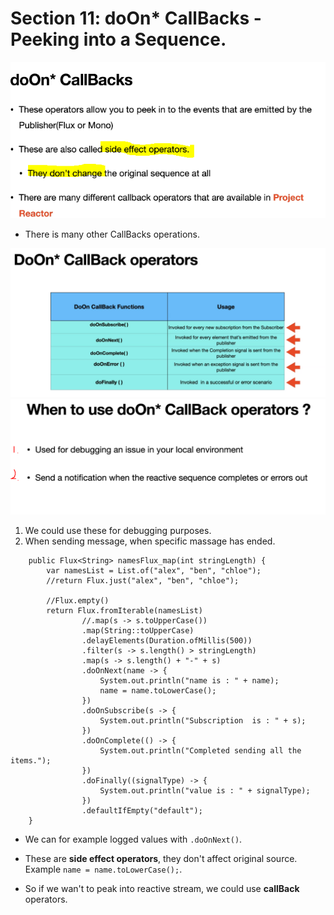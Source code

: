 # Section 11: doOn* CallBacks - Peeking into a Sequence.

<img src="doOnCallBacks.PNG" alt="reactive programming" width="600"/>

<br>

- There is many other CallBacks operations.

<img src="someCallBacksOperations.PNG" alt="reactive programming" width="600"/>

<br>

<img src="whenToUse.PNG" alt="reactive programming" width="600"/>

1. We could use these for debugging purposes.
2. When sending message, when specific massage has ended.

```
    public Flux<String> namesFlux_map(int stringLength) {
        var namesList = List.of("alex", "ben", "chloe");
        //return Flux.just("alex", "ben", "chloe");

        //Flux.empty()
        return Flux.fromIterable(namesList)
                //.map(s -> s.toUpperCase())
                .map(String::toUpperCase)
                .delayElements(Duration.ofMillis(500))
                .filter(s -> s.length() > stringLength)
                .map(s -> s.length() + "-" + s)
                .doOnNext(name -> {
                    System.out.println("name is : " + name);
                    name = name.toLowerCase();
                })
                .doOnSubscribe(s -> {
                    System.out.println("Subscription  is : " + s);
                })
                .doOnComplete(() -> {
                    System.out.println("Completed sending all the items.");
                })
                .doFinally((signalType) -> {
                    System.out.println("value is : " + signalType);
                })
                .defaultIfEmpty("default");
    }

```

- We can for example logged values with `.doOnNext()`.

- These are **side effect operators**, they don't affect original source. Example `name = name.toLowerCase();`.

- So if we wan't to peak into reactive stream, we could use **callBack** operators.